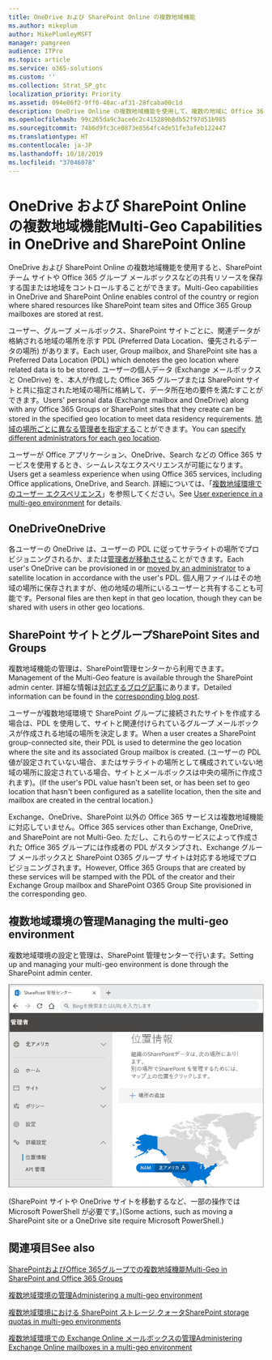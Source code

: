 ```yaml
---
title: OneDrive および SharePoint Online の複数地域機能
ms.author: mikeplum
author: MikePlumleyMSFT
manager: pamgreen
audience: ITPro
ms.topic: article
ms.service: o365-solutions
ms.custom: ''
ms.collection: Strat_SP_gtc
localization_priority: Priority
ms.assetid: 094e86f2-9ff0-40ac-af31-28fcaba00c1d
description: OneDrive Online の複数地域機能を使用して、複数の地域に Office 365 のプレゼンスを展開します。
ms.openlocfilehash: 99c265da9c3ace0c2c415289b8db52f97d51b985
ms.sourcegitcommit: 74b6d9fc3ce0873e8564fc4de51fe3afeb122447
ms.translationtype: HT
ms.contentlocale: ja-JP
ms.lasthandoff: 10/18/2019
ms.locfileid: "37046078"
---
```

# <a name="multi-geo-capabilities-in-onedrive-and-sharepoint-online"></a><span data-ttu-id="54e18-103">OneDrive および SharePoint Online の複数地域機能</span><span class="sxs-lookup"><span data-stu-id="54e18-103">Multi-Geo Capabilities in OneDrive and SharePoint Online</span></span>

<span data-ttu-id="54e18-104">OneDrive および SharePoint Online の複数地域機能を使用すると、SharePoint チーム サイトや Office 365 グループ メールボックスなどの共有リソースを保存する国または地域をコントロールすることができます。</span><span class="sxs-lookup"><span data-stu-id="54e18-104">Multi-Geo capabilities in OneDrive and SharePoint Online enables control of the country or region where shared resources like SharePoint team sites and Office 365 Group mailboxes are stored at rest.</span></span>

<span data-ttu-id="54e18-105">ユーザー、グループ メールボックス、SharePoint サイトごとに、関連データが格納される地域の場所を示す PDL (Preferred Data Location、優先されるデータの場所) があります。</span><span class="sxs-lookup"><span data-stu-id="54e18-105">Each user, Group mailbox, and SharePoint site has a Preferred Data Location (PDL) which denotes the geo location where related data is to be stored.</span></span> <span data-ttu-id="54e18-106">ユーザーの個人データ (Exchange メールボックスと OneDrive) を、本人が作成した Office 365 グループまたは SharePoint サイトと共に指定された地域の場所に格納して、データ所在地の要件を満たすことができます。</span><span class="sxs-lookup"><span data-stu-id="54e18-106">Users' personal data (Exchange mailbox and OneDrive) along with any Office 365 Groups or SharePoint sites that they create can be stored in the specified geo location to meet data residency requirements.</span></span> <span data-ttu-id="54e18-107">[地域の場所ごとに異なる管理者を指定する](add-a-sharepoint-geo-admin.md)ことができます。</span><span class="sxs-lookup"><span data-stu-id="54e18-107">You can [specify different administrators for each geo location](add-a-sharepoint-geo-admin.md).</span></span>

<span data-ttu-id="54e18-108">ユーザーが Office アプリケーション、OneDrive、Search などの Office 365 サービスを使用するとき、シームレスなエクスペリエンスが可能になります。</span><span class="sxs-lookup"><span data-stu-id="54e18-108">Users get a seamless experience when using Office 365 services, including Office applications, OneDrive, and Search.</span></span> <span data-ttu-id="54e18-109">詳細については、「[複数地域環境でのユーザー エクスペリエンス](multi-geo-user-experience.md)」を参照してください。</span><span class="sxs-lookup"><span data-stu-id="54e18-109">See [User experience in a multi-geo environment](multi-geo-user-experience.md) for details.</span></span>

## <a name="onedrive"></a><span data-ttu-id="54e18-110">OneDrive</span><span class="sxs-lookup"><span data-stu-id="54e18-110">OneDrive</span></span>

<span data-ttu-id="54e18-111">各ユーザーの OneDrive は、ユーザーの PDL に従ってサテライトの場所でプロビジョニングされるか、または[管理者が移動させる](move-onedrive-between-geo-locations.md)ことができます。</span><span class="sxs-lookup"><span data-stu-id="54e18-111">Each user's OneDrive can be provisioned in or [moved by an administrator](move-onedrive-between-geo-locations.md) to a satellite location in accordance with the user's PDL.</span></span> <span data-ttu-id="54e18-112">個人用ファイルはその地域の場所に保存されますが、他の地域の場所にいるユーザーと共有することも可能です。</span><span class="sxs-lookup"><span data-stu-id="54e18-112">Personal files are then kept in that geo location, though they can be shared with users in other geo locations.</span></span>

## <a name="sharepoint-sites-and-groups"></a><span data-ttu-id="54e18-113">SharePoint サイトとグループ</span><span class="sxs-lookup"><span data-stu-id="54e18-113">SharePoint Sites and Groups</span></span>

<span data-ttu-id="54e18-114">複数地域機能の管理は、SharePoint管理センターから利用できます。</span><span class="sxs-lookup"><span data-stu-id="54e18-114">Management of the Multi-Geo feature is available through the SharePoint admin center.</span></span> <span data-ttu-id="54e18-115">詳細な情報は[対応するブログ記事](https://techcommunity.microsoft.com/t5/Office-365-Blog/Now-available-Multi-Geo-in-SharePoint-and-Office-365-Groups/ba-p/263302)にあります。</span><span class="sxs-lookup"><span data-stu-id="54e18-115">Detailed information can be found in the [corresponding blog post](https://techcommunity.microsoft.com/t5/Office-365-Blog/Now-available-Multi-Geo-in-SharePoint-and-Office-365-Groups/ba-p/263302).</span></span>

<span data-ttu-id="54e18-116">ユーザーが複数地域環境で SharePoint グループに接続されたサイトを作成する場合は、PDL を使用して、サイトと関連付けられているグループ メールボックスが作成される地域の場所を決定します。</span><span class="sxs-lookup"><span data-stu-id="54e18-116">When a user creates a SharePoint group-connected site, their PDL is used to determine the geo location where the site and its associated Group mailbox is created.</span></span> <span data-ttu-id="54e18-117">(ユーザーの PDL 値が設定されていない場合、またはサテライトの場所として構成されていない地域の場所に設定されている場合、サイトとメールボックスは中央の場所に作成されます)。</span><span class="sxs-lookup"><span data-stu-id="54e18-117">(If the user's PDL value hasn't been set, or has been set to geo location that hasn't been configured as a satellite location, then the site and mailbox are created in the central location.)</span></span>

<span data-ttu-id="54e18-118">Exchange、OneDrive、SharePoint 以外の Office 365 サービスは複数地域機能に対応していません。</span><span class="sxs-lookup"><span data-stu-id="54e18-118">Office 365 services other than Exchange, OneDrive, and SharePoint are not Multi-Geo.</span></span> <span data-ttu-id="54e18-119">ただし、これらのサービスによって作成された Office 365 グループには作成者の PDL がスタンプされ、Exchange グループ メールボックスと SharePoint O365 グループ サイトは対応する地域でプロビジョニングされます。</span><span class="sxs-lookup"><span data-stu-id="54e18-119">However, Office 365 Groups that are created by these services will be stamped with the PDL of the creator and their Exchange Group mailbox and SharePoint O365 Group Site provisioned in the corresponding geo.</span></span> 

## <a name="managing-the-multi-geo-environment"></a><span data-ttu-id="54e18-120">複数地域環境の管理</span><span class="sxs-lookup"><span data-stu-id="54e18-120">Managing the multi-geo environment</span></span>

<span data-ttu-id="54e18-121">複数地域環境の設定と管理は、SharePoint 管理センターで行います。</span><span class="sxs-lookup"><span data-stu-id="54e18-121">Setting up and managing your multi-geo environment is done through the SharePoint admin center.</span></span> 

![SharePoint 管理センターの [地域の場所] ページのスクリーン ショット](media/sharepoint-multi-geo-admin-center.png)

<span data-ttu-id="54e18-123">(SharePoint サイトや OneDrive サイトを移動するなど、一部の操作では Microsoft PowerShell が必要です。)</span><span class="sxs-lookup"><span data-stu-id="54e18-123">(Some actions, such as moving a SharePoint site or a OneDrive site require Microsoft PowerShell.)</span></span>

## <a name="see-also"></a><span data-ttu-id="54e18-124">関連項目</span><span class="sxs-lookup"><span data-stu-id="54e18-124">See also</span></span>

[<span data-ttu-id="54e18-125">SharePointおよびOffice 365グループでの複数地域機能</span><span class="sxs-lookup"><span data-stu-id="54e18-125">Multi-Geo in SharePoint and Office 365 Groups</span></span>](https://techcommunity.microsoft.com/t5/Office-365-Blog/Now-available-Multi-Geo-in-SharePoint-and-Office-365-Groups/ba-p/263302)

[<span data-ttu-id="54e18-126">複数地域環境の管理</span><span class="sxs-lookup"><span data-stu-id="54e18-126">Administering a multi-geo environment</span></span>](administering-a-multi-geo-environment.md)

[<span data-ttu-id="54e18-127">複数地域環境における SharePoint ストレージ クォータ</span><span class="sxs-lookup"><span data-stu-id="54e18-127">SharePoint storage quotas in multi-geo environments</span></span>](sharepoint-multi-geo-storage-quota.md)

[<span data-ttu-id="54e18-128">複数地域環境での Exchange Online メールボックスの管理</span><span class="sxs-lookup"><span data-stu-id="54e18-128">Administering Exchange Online mailboxes in a multi-geo environment</span></span>](administering-exchange-online-multi-geo.md)
